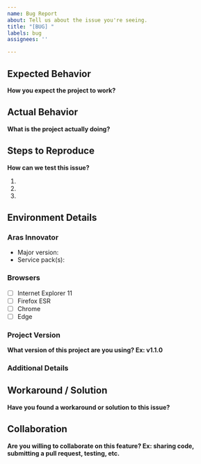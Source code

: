 ```yaml
---
name: Bug Report
about: Tell us about the issue you're seeing.
title: "[BUG] "
labels: bug
assignees: ''

---
```


## Expected Behavior
**How you expect the project to work?**


## Actual Behavior
**What is the project actually doing?**


## Steps to Reproduce 
**How can we test this issue?**

1. 
2. 
3. 

## Environment Details
### Aras Innovator 
* Major version: <!-- 12.0 | 11.0 | 10.0 -->
* Service pack(s): <!-- SP0 | SP1 | SP2 | etc... -->

### Browsers
- [ ] Internet Explorer 11
- [ ] Firefox ESR 
- [ ] Chrome 
- [ ] Edge 

### Project Version
**What version of this project are you using? Ex: v1.1.0**


### Additional Details
<!-- Optional. -->


## Workaround / Solution
**Have you found a workaround or solution to this issue?**


## Collaboration
**Are you willing to collaborate on this feature? Ex: sharing code, submitting a pull request, testing, etc.**
